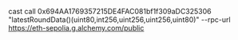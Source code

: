cast call 0x694AA1769357215DE4FAC081bf1f309aDC325306 "latestRoundData()(uint80,int256,uint256,uint256,uint80)" --rpc-url https://eth-sepolia.g.alchemy.com/public